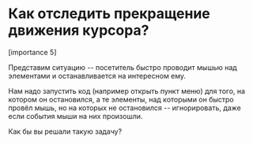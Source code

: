 # Как отследить прекращение движения курсора?

[importance 5]

Представим ситуацию -- посетитель быстро проводит мышью над элементами и останавливается на интересном ему.

Нам надо запустить код (например открыть пункт меню) для того, на котором он остановился, а те элементы, над которыми он быстро провёл мышь, но на которых не остановился -- игнорировать, даже если события мыши на них произошли.

Как бы вы решали такую задачу?
